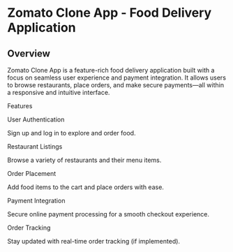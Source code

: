 # Zomato Clone App - Food Delivery Application

## Overview

Zomato Clone App is a feature-rich food delivery application built with a focus on seamless user experience and payment integration. It allows users to browse restaurants, place orders, and make secure payments—all within a responsive and intuitive interface.

Features

User Authentication

Sign up and log in to explore and order food.

Restaurant Listings

Browse a variety of restaurants and their menu items.

Order Placement

Add food items to the cart and place orders with ease.

Payment Integration

Secure online payment processing for a smooth checkout experience.

Order Tracking

Stay updated with real-time order tracking (if implemented).
